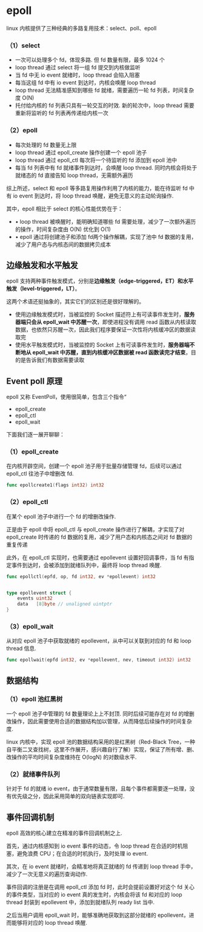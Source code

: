 # epoll

linux 内核提供了三种经典的多路复用技术：select、poll、epoll

### （1）select

- 一次可以处理多个 fd，体现多路. 但 fd 数量有限，最多 1024 个
- loop thread 通过 select 将一组 fd 提交到内核做监听
- 当 fd 中无 io event 就绪时，loop thread 会陷入阻塞
- 每当这组 fd 中有 io event 到达时，内核会唤醒 loop thread
- loop thread 无法精准感知到哪些 fd 就绪，需要遍历一轮 fd 列表，时间复杂度 O(N)
- 托付给内核的 fd 列表只具有一轮交互的时效. 新的轮次中，loop thread 需要重新将监听的 fd 列表再传递给内核一次

### （2）epoll

- 每次处理的 fd 数量无上限
- loop thread 通过 epoll_create 操作创建一个 epoll 池子
- loop thread 通过 epoll_ctl 每次将一个待监听的 fd 添加到 epoll 池中
- 每当 fd 列表中有 fd 就绪事件到达时，会唤醒 loop thread. 同时内核会将处于就绪态的 fd 直接告知 loop thread，无需额外遍历

综上所述，select 和 epoll 等多路复用操作利用了内核的能力，能在待监听 fd 中有 io event 到达时，将 loop thread 唤醒，避免无意义的主动轮询操作.

其中，epoll 相比于 select 的核心性能优势在于：

- • loop thread 被唤醒时，能明确知道哪些 fd 需要处理，减少了一次额外遍历的操作，时间复杂度由 O(N) 优化到 O(1)
- • epoll 通过将创建池子和添加 fd两个操作解耦，实现了池中 fd 数据的复用，减少了用户态与内核态间的数据拷贝成本

## 边缘触发和水平触发

epoll 支持两种事件触发模式，分别是**边缘触发（edge-triggered，ET）和水平触发（level-triggered，LT）**。

这两个术语还挺抽象的，其实它们的区别还是很好理解的。

- 使用边缘触发模式时，当被监控的 Socket 描述符上有可读事件发生时，**服务器端只会从 epoll_wait 中苏醒一次**，即使进程没有调用 read 函数从内核读取数据，也依然只苏醒一次，因此我们程序要保证一次性将内核缓冲区的数据读取完
- 使用水平触发模式时，当被监控的 Socket 上有可读事件发生时，**服务器端不断地从 epoll_wait 中苏醒，直到内核缓冲区数据被 read 函数读完才结束**，目的是告诉我们有数据需要读取

## Event poll 原理

epoll 又称 EventPoll，使用很简单，包含三个指令“

- epoll_create
- epoll_ctl
- epoll_wait

下面我们逐一展开聊聊：

### （1）epoll_create

在内核开辟空间，创建一个 epoll 池子用于批量存储管理 fd，后续可以通过 epoll_ctl 往池子中增删改 fd.

```go
func epollcreate1(flags int32) int32
```

### （2）epoll_ctl

在某个 epoll 池子中进行一个 fd 的增删改操作.

正是由于 epoll 中将 epoll_ctl 与 epoll_create 操作进行了解耦，才实现了对 epoll_create 时传递的 fd 数据的复用，减少了用户态和内核态之间对 fd 数据的重复传递

此外，在 epoll_ctl 实现时，也需要通过 epollevent 设置好回调事件，当 fd 有指定事件到达时，会被添加到就绪队列中，最终将 loop thread 唤醒.

```go
func epollctl(epfd, op, fd int32, ev *epollevent) int32


type epollevent struct {
    events uint32
    data   [8]byte // unaligned uintptr
}
```

### （3）epoll_wait

从对应 epoll 池子中获取就绪的 epollevent，从中可以关联到对应的 fd 和 loop thread 信息.

```go
func epollwait(epfd int32, ev *epollevent, nev, timeout int32) int32
```

## 数据结构

### （1）epoll 池红黑树

一个 epoll 池子中管理的 fd 数量理论上上不封顶. 同时后续可能存在对 fd 的增删改操作，因此需要使用合适的数据结构加以管理，从而降低后续操作的时间复杂度.

linux 内核中，实现 epoll 池的数据结构采用的是红黑树（Red-Black Tree，一种自平衡二叉查找树，这里不作展开，感兴趣自行了解）实现，保证了所有增、删、改操作的平均时间复杂度维持在 O(logN) 的对数级水平.

### （2）就绪事件队列

针对于 fd 的就绪 io event，由于通常数量有限，且每个事件都需要逐一处理，没有优先级之分，因此采用简单的双向链表实现即可.

## 事件回调机制

epoll 高效的核心建立在精准的事件回调机制之上.

首先，通过内核感知到 io event 事件的动态，令 loop thread 在合适的时机阻塞，避免浪费 CPU；在合适的时机执行，及时处理 io event.

其次，在 io event 就绪时，会精准地将真正就绪的 fd 传递到 loop thread 手中，减少了一次无意义的遍历查询动作.

事件回调的注册是在调用 epoll_ctl 添加 fd 时，此时会提前设置好对这个 fd 关心的事件类型，当对应的 io event 真的发生时，内核会将该 fd 和对应的 loop thread 封装到 epollevent 中，添加到就绪队列 ready list 当中.

之后当用户调用 epoll_wait 时，能够准确地获取到这部分就绪的 epollevent，进而能够将对应的 loop thread 唤醒.
